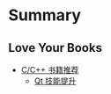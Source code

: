 # Summary

## Love Your Books

- [C/C++ 书籍推荐](./cplusplus/intro.md)
  - [Qt 技能提升](../c-books/qt-up/index.html)
